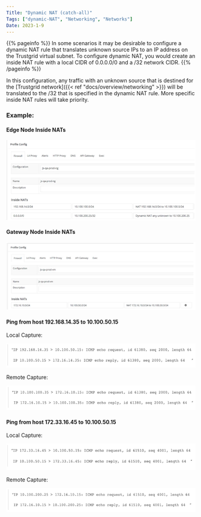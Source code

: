 ```yaml
---
Title: "Dynamic NAT (catch-all)"
Tags: ["dynamic-NAT", "Networking", "Networks"]
Date: 2023-1-9
---
```


{{% pageinfo %}}
In some scenarios it may be desirable to configure a dynamic NAT rule that translates unknown source IPs to an IP address on the Trustgrid virtual subnet. To configure dynamic NAT, you would create an inside NAT rule with a local CIDR of 0.0.0.0/0 and a /32 network CIDR.
{{% /pageinfo %}}

In this configuration, any traffic with an unknown source that is destined for the [Trustgrid network]({{< ref "docs/overview/networking" >}}) will be translated to the /32 that is specified in the dynamic NAT rule. More specific inside NAT rules will take priority.

### Example:

#### Edge Node Inside NATs

![img](edge-inside.png)

#### Gateway Node Inside NATs

![img](gateway-inside.png)

#### Ping from host 192.168.14.35 to 10.100.50.15
Local Capture:

![img](local-capture1.png)

Remote Capture:

![img](remote-capture1.png)

#### Ping from host 172.33.16.45 to 10.100.50.15
Local Capture:

![img](local-capture2.png)

Remote Capture:

![img](remote-capture2.png)